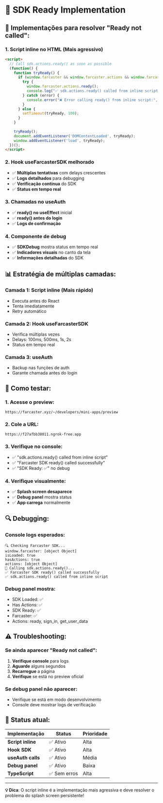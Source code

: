 # 🚀 SDK Ready Implementation

## 🔧 **Implementações para resolver "Ready not called":**

### **1. Script inline no HTML (Mais agressivo)**
```html
<script>
  // Call sdk.actions.ready() as soon as possible
  (function() {
    function tryReady() {
      if (window.farcaster && window.farcaster.actions && window.farcaster.actions.ready) {
        try {
          window.farcaster.actions.ready();
          console.log("✅ sdk.actions.ready() called from inline script");
        } catch (error) {
          console.error("❌ Error calling ready() from inline script:", error);
        }
      } else {
        setTimeout(tryReady, 100);
      }
    }
    
    tryReady();
    document.addEventListener('DOMContentLoaded', tryReady);
    window.addEventListener('load', tryReady);
  })();
</script>
```

### **2. Hook useFarcasterSDK melhorado**
- ✅ **Múltiplas tentativas** com delays crescentes
- ✅ **Logs detalhados** para debugging
- ✅ **Verificação contínua** do SDK
- ✅ **Status em tempo real**

### **3. Chamadas no useAuth**
- ✅ **ready() no useEffect** inicial
- ✅ **ready() antes do login**
- ✅ **Logs de confirmação**

### **4. Componente de debug**
- ✅ **SDKDebug** mostra status em tempo real
- ✅ **Indicadores visuais** no canto da tela
- ✅ **Informações detalhadas** do SDK

## 📊 **Estratégia de múltiplas camadas:**

### **Camada 1: Script inline (Mais rápido)**
- Executa antes do React
- Tenta imediatamente
- Retry automático

### **Camada 2: Hook useFarcasterSDK**
- Verifica múltiplas vezes
- Delays: 100ms, 500ms, 1s, 2s
- Status em tempo real

### **Camada 3: useAuth**
- Backup nas funções de auth
- Garante chamada antes do login

## 🎯 **Como testar:**

### **1. Acesse o preview:**
```
https://farcaster.xyz/~/developers/mini-apps/preview
```

### **2. Cole a URL:**
```
https://f27afbb38011.ngrok-free.app
```

### **3. Verifique no console:**
- ✅ "sdk.actions.ready() called from inline script"
- ✅ "Farcaster SDK ready() called successfully"
- ✅ "SDK Ready: ✅" no debug

### **4. Verifique visualmente:**
- ✅ **Splash screen desaparece**
- ✅ **Debug panel** mostra status
- ✅ **App carrega** normalmente

## 🔍 **Debugging:**

### **Console logs esperados:**
```
🔍 Checking Farcaster SDK...
window.farcaster: [object Object]
isLoaded: true
hasActions: true
actions: [object Object]
🚀 Calling sdk.actions.ready()...
✅ Farcaster SDK ready() called successfully
✅ sdk.actions.ready() called from inline script
```

### **Debug panel mostra:**
- SDK Loaded: ✅
- Has Actions: ✅
- SDK Ready: ✅
- Farcaster: ✅
- Actions: ready, sign_in, get_user_data

## ⚠️ **Troubleshooting:**

### **Se ainda aparecer "Ready not called":**
1. **Verifique console** para logs
2. **Aguarde** alguns segundos
3. **Recarregue** a página
4. **Verifique** se está no preview oficial

### **Se debug panel não aparecer:**
- Verifique se está em modo desenvolvimento
- Console deve mostrar logs de verificação

## 🚀 **Status atual:**

| **Implementação** | **Status** | **Prioridade** |
|-------------------|------------|----------------|
| **Script inline** | ✅ Ativo | Alta |
| **Hook SDK** | ✅ Ativo | Alta |
| **useAuth calls** | ✅ Ativo | Média |
| **Debug panel** | ✅ Ativo | Baixa |
| **TypeScript** | ✅ Sem erros | Alta |

---

**💡 Dica**: O script inline é a implementação mais agressiva e deve resolver o problema do splash screen persistente!
